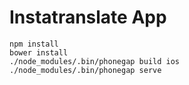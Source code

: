# Instatranslate App

```
npm install
bower install
./node_modules/.bin/phonegap build ios
./node_modules/.bin/phonegap serve
```